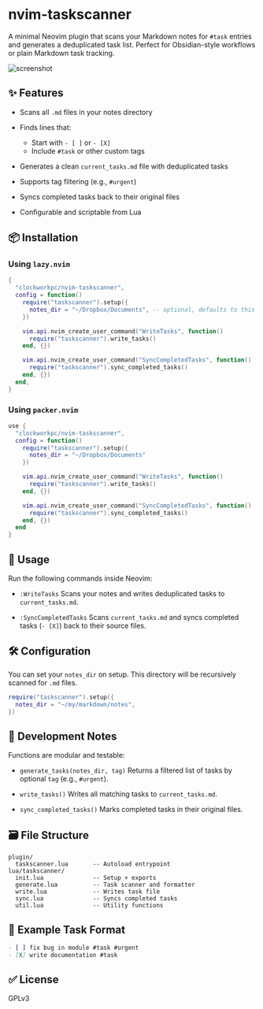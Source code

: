 # nvim-taskscanner

A minimal Neovim plugin that scans your Markdown notes for `#task` entries and generates a deduplicated task list. Perfect for Obsidian-style workflows or plain Markdown task tracking.

![screenshot](https://github.com/user-attachments/assets/d1b56650-f145-476f-b206-703a3d37884d)

## ✨ Features

* Scans all `.md` files in your notes directory
* Finds lines that:

  * Start with `- [ ]` or `- [X]`
  * Include `#task` or other custom tags
* Generates a clean `current_tasks.md` file with deduplicated tasks
* Supports tag filtering (e.g., `#urgent`)
* Syncs completed tasks back to their original files
* Configurable and scriptable from Lua

## 📦 Installation

### Using `lazy.nvim`

```lua
{
  "clockworkpc/nvim-taskscanner",
  config = function()
    require("taskscanner").setup({
      notes_dir = "~/Dropbox/Documents", -- optional, defaults to this
    })

    vim.api.nvim_create_user_command("WriteTasks", function()
      require("taskscanner").write_tasks()
    end, {})

    vim.api.nvim_create_user_command("SyncCompletedTasks", function()
      require("taskscanner").sync_completed_tasks()
    end, {})
  end,
}
```

### Using `packer.nvim`

```lua
use {
  "clockworkpc/nvim-taskscanner",
  config = function()
    require("taskscanner").setup({
      notes_dir = "~/Dropbox/Documents"
    })

    vim.api.nvim_create_user_command("WriteTasks", function()
      require("taskscanner").write_tasks()
    end, {})

    vim.api.nvim_create_user_command("SyncCompletedTasks", function()
      require("taskscanner").sync_completed_tasks()
    end, {})
  end
}
```

## 🧠 Usage

Run the following commands inside Neovim:

* `:WriteTasks`
  Scans your notes and writes deduplicated tasks to `current_tasks.md`.

* `:SyncCompletedTasks`
  Scans `current_tasks.md` and syncs completed tasks (`- [X]`) back to their source files.

## 🛠 Configuration

You can set your `notes_dir` on setup. This directory will be recursively scanned for `.md` files.

```lua
require("taskscanner").setup({
  notes_dir = "~/my/markdown/notes",
})
```

## 🧪 Development Notes

Functions are modular and testable:

* `generate_tasks(notes_dir, tag)`
  Returns a filtered list of tasks by optional `tag` (e.g., `#urgent`).

* `write_tasks()`
  Writes all matching tasks to `current_tasks.md`.

* `sync_completed_tasks()`
  Marks completed tasks in their original files.

## 🗃 File Structure

```
plugin/
  taskscanner.lua       -- Autoload entrypoint
lua/taskscanner/
  init.lua              -- Setup + exports
  generate.lua          -- Task scanner and formatter
  write.lua             -- Writes task file
  sync.lua              -- Syncs completed tasks
  util.lua              -- Utility functions
```

## 📁 Example Task Format

```md
- [ ] fix bug in module #task #urgent
- [X] write documentation #task
```

## ✅ License
GPLv3

